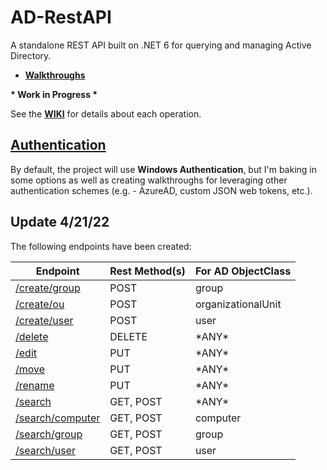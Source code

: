 # AD-RestAPI
A standalone REST API built on .NET 6 for querying and managing Active Directory.

* [__Walkthroughs__](/Walkthroughs)

__* Work in Progress *__

See the [__WIKI__](https://github.com/Yevrag35/AD-RestAPI/wiki) for details about each operation.

## [Authentication](/Walkthroughs/Authentication)

By default, the project will use __Windows Authentication__, but I'm baking in some options as well as creating walkthroughs for leveraging other authentication schemes (e.g. - AzureAD, custom JSON web tokens, etc.).

## Update 4/21/22

The following endpoints have been created:

| Endpoint       | Rest Method(s)   | For AD ObjectClass
| ---------------- | ---------------- | ----------------- |
| [/create/group](https://github.com/Yevrag35/AD-RestAPI/wiki/Group-Create)    | POST             | group
| [/create/ou](https://github.com/Yevrag35/AD-RestAPI/wiki/OU-Create)       | POST             | organizationalUnit
| [/create/user](https://github.com/Yevrag35/AD-RestAPI/wiki/User-Create)     | POST             | user
| [/delete](https://github.com/Yevrag35/AD-RestAPI/wiki/Endpoints#delete)          | DELETE           | \*ANY\*
| [/edit](https://github.com/Yevrag35/AD-RestAPI/wiki/Endpoints#edit)            | PUT              | \*ANY\*
| [/move](https://github.com/Yevrag35/AD-RestAPI/wiki/Endpoints#move)            | PUT              | \*ANY\*
| [/rename](https://github.com/Yevrag35/AD-RestAPI/wiki/Endpoints#rename)          | PUT              | \*ANY\*
| [/search](https://github.com/Yevrag35/AD-RestAPI/wiki/Generic-Search)          | GET, POST        | \*ANY\*
| [/search/computer](https://github.com/Yevrag35/AD-RestAPI/wiki/Computer-Query) | GET, POST        | computer
| [/search/group](https://github.com/Yevrag35/AD-RestAPI/wiki/Group-Query)    | GET, POST        | group
| [/search/user](https://github.com/Yevrag35/AD-RestAPI/wiki/User-Query)     | GET, POST        | user